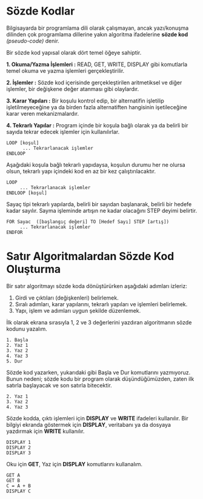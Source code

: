 # Sözde Kodlar

Bilgisayarda bir programlama dili olarak çalışmayan, ancak yazı/konuşma dilinden çok programlama dillerine yakın algoritma ifadelerine **sözde kod** *(pseudo-code)* denir.

Bir sözde kod yapısal olarak dört temel öğeye sahiptir.

**1. Okuma/Yazma İşlemleri :** READ, GET, WRITE, DISPLAY gibi komutlarla temel okuma ve yazma işlemleri gerçekleştirilir.

**2. İşlemler :** Sözde kod içerisinde gerçekleştirilen aritmetiksel ve diğer işlemler, bir değişkene değer atanması gibi olaylardır.

**3. Karar Yapıları :** Bir koşulu kontrol edip, bir alternatifin işletilip işletilmeyeceğine ya da birden fazla alternatiften hangisinin işetileceğine karar veren mekanizmalardır.

**4. Tekrarlı Yapılar :** Program içinde bir koşula bağlı olarak ya da belirli bir sayıda tekrar edecek işlemler için kullanılırlar. 

```
LOOP [koşul]
      ... Tekrarlanacak işlemler
ENDLOOP
```
Aşağıdaki koşula bağlı tekrarlı yapıdaysa, koşulun durumu her ne olursa olsun, tekrarlı yapı içindeki kod en az bir kez çalıştırılacaktır.

```
LOOP
     ... Tekrarlanacak işlemler
ENDLOOP [koşul]
```

Sayaç tipi tekrarlı yapılarda, belirli bir sayıdan başlanarak, belirli bir hedefe kadar sayılır. Sayma işleminde artışın ne kadar olacağını STEP deyimi belirtir.

```
FOR Sayac  ([başlangıç değeri] TO [Hedef Sayı] STEP [artış])
     ... Tekrarlanacak işlemler
ENDFOR
```

# Satır Algoritmalardan Sözde Kod Oluşturma

Bir satır algoritmayı sözde koda dönüştürürken aşağıdaki adımları izleriz:

1. Girdi ve çıktıları (değişkenleri) belirlemek.
2. Sıralı adımları, karar yapılarını, tekrarlı yapıları ve işlemleri belirlemek.
3. Yapı, işlem ve adımları uygun şekilde düzenlemek.

İlk olarak ekrana sırasıyla 1, 2 ve 3 değerlerini yazdıran algoritmanın sözde kodunu yazalım.

```
1. Başla
2. Yaz 1
3. Yaz 2
4. Yaz 3
5. Dur
```
Sözde kod yazarken, yukarıdaki gibi Başla ve Dur komutlarını yazmıyoruz.  Bunun nedeni; sözde kodu bir program olarak düşündüğümüzden, zaten ilk satırla başlayacak ve son satırla bitecektir.

```
2. Yaz 1
3. Yaz 2
4. Yaz 3
```

Sözde kodda, çıktı işlemleri için **DISPLAY** ve **WRITE** ifadeleri kullanılır. Bir bilgiyi ekranda göstermek için **DISPLAY**, veritabanı ya da dosyaya yazdırmak için **WRITE** kullanılır.

```
DISPLAY 1
DISPLAY 2
DISPLAY 3
```

Oku için **GET**, Yaz için **DISPLAY** komutlarını kullanalım.

```
GET A
GET B
C = A + B
DISPLAY C
```

